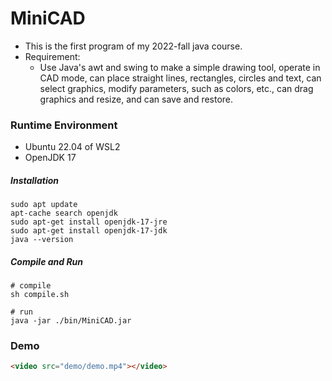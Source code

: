 # MiniCAD

* This is the first program of my 2022-fall java course.
* Requirement:
  * Use Java's awt and swing to make a simple drawing tool, operate in CAD mode, can place straight lines, rectangles, circles and text, can select graphics, modify parameters, such as colors, etc., can drag graphics and resize, and can save and restore.

    

### Runtime Environment
* Ubuntu 22.04 of WSL2
* OpenJDK 17

##### Installation
```shell
sudo apt update
apt-cache search openjdk
sudo apt-get install openjdk-17-jre
sudo apt-get install openjdk-17-jdk
java --version
```

##### Compile and Run
```shell
# compile
sh compile.sh

# run
java -jar ./bin/MiniCAD.jar
```


### Demo
```html
<video src="demo/demo.mp4"></video>
```